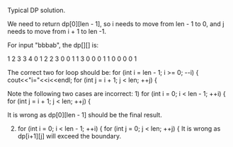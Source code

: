 Typical DP solution.

We need to return dp[0][len - 1], so i needs to move from len - 1 to 0, and j needs to move from i + 1 to len -1. 

For input "bbbab", the dp[][] is:

1 2 3 3 4 
0 1 2 2 3 
0 0 1 1 3 
0 0 0 1 1 
0 0 0 0 1 

The correct two for loop should be:
        for (int i = len - 1; i >= 0; --i) {
            cout<<"i="<<i<<endl;
            for (int j = i + 1; j < len; ++j) {

Note the following two cases are incorrect:
1)
   for (int i = 0; i < len - 1; ++i) {
     for (int j = i + 1; j < len; ++j) {

It is wrong as dp[0][len - 1] should be the final result.

2)
   for (int i = 0; i < len - 1; ++i) {
      for (int j = 0; j < len; ++j) {
It is wrong as dp[i+1][j] will exceed the boundary.


